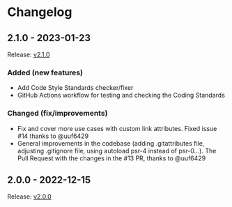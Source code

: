 # Changelog

## 2.1.0 - 2023-01-23
Release: [v2.1.0](https://github.com/storyblok/storyblok-php-richtext-renderer/releases/tag/2.1.0)

### Added (new features)
- Add Code Style Standards checker/fixer
- GitHub Actions workflow for testing and checking the Coding Standards

### Changed (fix/improvements)
- Fix and cover more use cases with custom link attributes. Fixed issue #14 thanks to @uuf6429
- General improvements in the codebase (adding .gitattributes file, adjusting .gitignore file,  using autoload psr-4 instead of psr-0...). The Pull Request with the changes in the #13 PR, thanks to @uuf6429


## 2.0.0 - 2022-12-15
Release: [v2.0.0](https://github.com/storyblok/storyblok-php-richtext-renderer/releases/tag/2.0.0)
